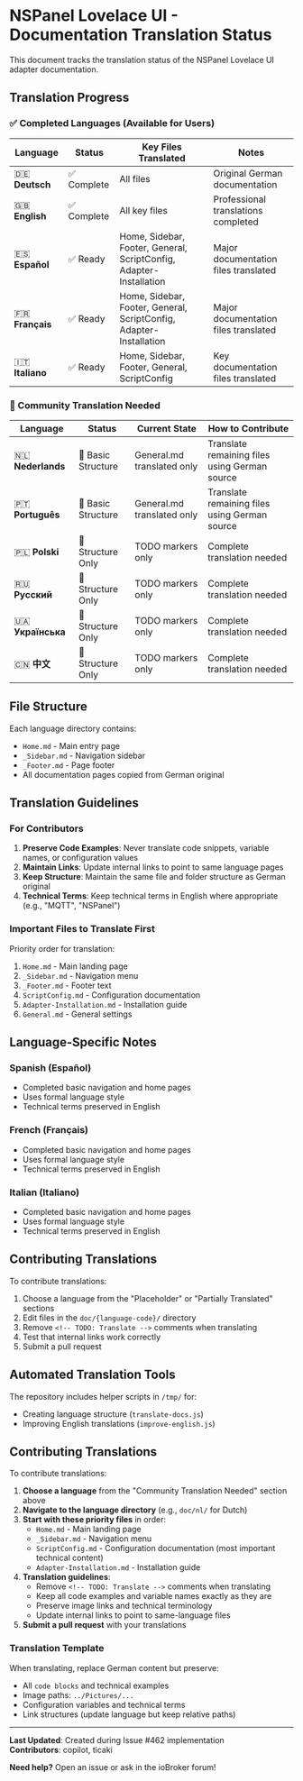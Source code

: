 # NSPanel Lovelace UI - Documentation Translation Status

This document tracks the translation status of the NSPanel Lovelace UI adapter documentation.

## Translation Progress

### ✅ Completed Languages (Available for Users)
| Language | Status | Key Files Translated | Notes |
|----------|--------|---------------------|-------|
| 🇩🇪 **Deutsch** | ✅ Complete | All files | Original German documentation |
| 🇬🇧 **English** | ✅ Complete | All key files | Professional translations completed |
| 🇪🇸 **Español** | ✅ Ready | Home, Sidebar, Footer, General, ScriptConfig, Adapter-Installation | Major documentation files translated |
| 🇫🇷 **Français** | ✅ Ready | Home, Sidebar, Footer, General, ScriptConfig, Adapter-Installation | Major documentation files translated |
| 🇮🇹 **Italiano** | ✅ Ready | Home, Sidebar, Footer, General, ScriptConfig | Key documentation files translated |

### 🔄 Community Translation Needed
| Language | Status | Current State | How to Contribute |
|----------|--------|---------------|-------------------|
| 🇳🇱 **Nederlands** | 🔄 Basic Structure | General.md translated only | Translate remaining files using German source |
| 🇵🇹 **Português** | 🔄 Basic Structure | General.md translated only | Translate remaining files using German source |
| 🇵🇱 **Polski** | 🔄 Structure Only | TODO markers only | Complete translation needed |
| 🇷🇺 **Русский** | 🔄 Structure Only | TODO markers only | Complete translation needed |
| 🇺🇦 **Українська** | 🔄 Structure Only | TODO markers only | Complete translation needed |
| 🇨🇳 **中文** | 🔄 Structure Only | TODO markers only | Complete translation needed |

## File Structure

Each language directory contains:
- `Home.md` - Main entry page
- `_Sidebar.md` - Navigation sidebar
- `_Footer.md` - Page footer
- All documentation pages copied from German original

## Translation Guidelines

### For Contributors

1. **Preserve Code Examples**: Never translate code snippets, variable names, or configuration values
2. **Maintain Links**: Update internal links to point to same language pages
3. **Keep Structure**: Maintain the same file and folder structure as German original
4. **Technical Terms**: Keep technical terms in English where appropriate (e.g., "MQTT", "NSPanel")

### Important Files to Translate First

Priority order for translation:
1. `Home.md` - Main landing page
2. `_Sidebar.md` - Navigation menu
3. `_Footer.md` - Footer text
4. `ScriptConfig.md` - Configuration documentation
5. `Adapter-Installation.md` - Installation guide
6. `General.md` - General settings

## Language-Specific Notes

### Spanish (Español)
- Completed basic navigation and home pages
- Uses formal language style
- Technical terms preserved in English

### French (Français)  
- Completed basic navigation and home pages
- Uses formal language style
- Technical terms preserved in English

### Italian (Italiano)
- Completed basic navigation and home pages
- Uses formal language style  
- Technical terms preserved in English

## Contributing Translations

To contribute translations:

1. Choose a language from the "Placeholder" or "Partially Translated" sections
2. Edit files in the `doc/{language-code}/` directory
3. Remove `<!-- TODO: Translate -->` comments when translating
4. Test that internal links work correctly
5. Submit a pull request

## Automated Translation Tools

The repository includes helper scripts in `/tmp/` for:
- Creating language structure (`translate-docs.js`)
- Improving English translations (`improve-english.js`)

## Contributing Translations

To contribute translations:

1. **Choose a language** from the "Community Translation Needed" section above
2. **Navigate to the language directory** (e.g., `doc/nl/` for Dutch)
3. **Start with these priority files** in order:
   - `Home.md` - Main landing page  
   - `_Sidebar.md` - Navigation menu
   - `ScriptConfig.md` - Configuration documentation (most important technical content)
   - `Adapter-Installation.md` - Installation guide
4. **Translation guidelines**:
   - Remove `<!-- TODO: Translate -->` comments when translating
   - Keep all code examples and variable names exactly as they are
   - Preserve image links and technical terminology
   - Update internal links to point to same-language files
5. **Submit a pull request** with your translations

### Translation Template

When translating, replace German content but preserve:
- All `code blocks` and technical examples
- Image paths: `../Pictures/...`
- Configuration variables and technical terms
- Link structures (update language but keep relative paths)

---

**Last Updated**: Created during Issue #462 implementation  
**Contributors**: copilot, ticaki

**Need help?** Open an issue or ask in the ioBroker forum!